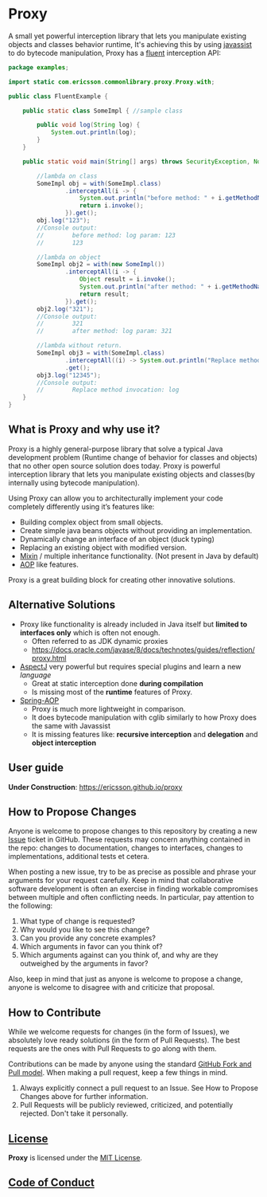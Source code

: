 <!---
Copyright (c) 2018 Ericsson

Permission is hereby granted, free of charge, to any person obtaining a copy
of this software and associated documentation files (the "Software"), to deal
in the Software without restriction, including without limitation the rights
to use, copy, modify, merge, publish, distribute, sublicense, and/or sell
copies of the Software, and to permit persons to whom the Software is
furnished to do so, subject to the following conditions:

The above copyright notice and this permission notice shall be included in all
copies or substantial portions of the Software.

THE SOFTWARE IS PROVIDED "AS IS", WITHOUT WARRANTY OF ANY KIND, EXPRESS OR
IMPLIED, INCLUDING BUT NOT LIMITED TO THE WARRANTIES OF MERCHANTABILITY,
FITNESS FOR A PARTICULAR PURPOSE AND NONINFRINGEMENT. IN NO EVENT SHALL THE
AUTHORS OR COPYRIGHT HOLDERS BE LIABLE FOR ANY CLAIM, DAMAGES OR OTHER
LIABILITY, WHETHER IN AN ACTION OF CONTRACT, TORT OR OTHERWISE, ARISING FROM,
OUT OF OR IN CONNECTION WITH THE SOFTWARE OR THE USE OR OTHER DEALINGS IN THE
SOFTWARE. SOFTWARE OR THE USE OR OTHER DEALINGS IN THE SOFTWARE.
--->

# Proxy
A small yet powerful interception library that lets you manipulate existing objects and classes behavior runtime, 
It's achieving this by using [javassist](http://jboss-javassist.github.io/javassist/) to do bytecode manipulation,
Proxy has a [fluent](http://en.wikipedia.org/wiki/Fluent_interface) interception API:

```java
package examples;

import static com.ericsson.commonlibrary.proxy.Proxy.with;

public class FluentExample {

    public static class SomeImpl { //sample class

        public void log(String log) {
            System.out.println(log);
        }
    }

    public static void main(String[] args) throws SecurityException, NoSuchMethodException {

        //lambda on class
        SomeImpl obj = with(SomeImpl.class)
                .interceptAll(i -> {
                    System.out.println("before method: " + i.getMethodName() + " param: " + i.getParameter0());
                    return i.invoke();
                }).get();
        obj.log("123");
        //Console output:
        //        before method: log param: 123
        //        123

        //lambda on object
        SomeImpl obj2 = with(new SomeImpl())
                .interceptAll(i -> {
                    Object result = i.invoke();
                    System.out.println("after method: " + i.getMethodName() + " param: " + i.getParameter0());
                    return result;
                }).get();
        obj2.log("321");
        //Console output:
        //        321
        //        after method: log param: 321

        //lambda without return.
        SomeImpl obj3 = with(SomeImpl.class)
                .interceptAll((i) -> System.out.println("Replace method invocation: " + i.getMethodName()))
                .get();
        obj3.log("12345");
        //Console output:
        //        Replace method invocation: log
    }
}

```
## What is Proxy and why use it?

Proxy is a highly general-purpose library that solve a typical Java development problem (Runtime change of behavior for classes and objects) that no other open source solution does today.
Proxy is powerful interception library that lets you manipulate existing objects and classes(by internally using bytecode manipulation). 

Using Proxy can allow you to architecturally implement your code completely differently using it’s features like:

* Building complex object from small objects.
* Create simple java beans objects without providing an implementation.
* Dynamically change an interface of an object (duck typing)
* Replacing an existing object with modified version.
* [Mixin](https://en.wikipedia.org/wiki/Mixin) / multiple inheritance functionality. (Not present in Java by default)
* [AOP](https://en.wikipedia.org/wiki/Aspect-oriented_programming) like features.

Proxy is a great building block for creating other innovative solutions.

## Alternative Solutions
* Proxy like functionality is already included in Java itself but **limited to interfaces only** which is often not enough.
  * Often referred to as JDK dynamic proxies
  * https://docs.oracle.com/javase/8/docs/technotes/guides/reflection/proxy.html 
* [AspectJ](http://www.eclipse.org/aspectj/doc/next/progguide/) very powerful but requires special plugins and learn a new _language_ 
  * Great at static interception done **during compilation**
  * Is missing most of the **runtime** features of Proxy.
* [Spring-AOP](https://docs.spring.io/spring/docs/current/spring-framework-reference/core.html#aop-api )
  * Proxy is much more lightweight in comparison.
  * It does bytecode manipulation with cglib similarly to how Proxy does the same with Javassist
  * It is missing features like: __recursive interception__ and __delegation__ and **object interception**

## User guide 
**Under Construction**:  https://ericsson.github.io/proxy

## How to Propose Changes
Anyone is welcome to propose changes to this repository by creating a new [Issue](https://github.com/Ericsson/proxy/issues) ticket in GitHub. These requests may concern anything contained in the repo: changes to documentation, changes to interfaces, changes to implementations, additional tests et cetera.

When posting a new issue, try to be as precise as possible and phrase your arguments for your request carefully. Keep in mind that collaborative software development is often an exercise in finding workable compromises between multiple and often conflicting needs. In particular, pay attention to the following:
1. What type of change is requested?
1. Why would you like to see this change?
1. Can you provide any concrete examples?
1. Which arguments in favor can you think of?
1. Which arguments against can you think of, and why are they outweighed by the arguments in favor?

Also, keep in mind that just as anyone is welcome to propose a change, anyone is welcome to disagree with and criticize that proposal.

## How to Contribute
While we welcome requests for changes (in the form of Issues), we absolutely love ready solutions (in the form of Pull Requests). The best requests are the ones with Pull Requests to go along with them.

Contributions can be made by anyone using the standard [GitHub Fork and Pull model](https://help.github.com/articles/about-pull-requests). When making a pull request, keep a few things in mind.
1. Always explicitly connect a pull request to an Issue. See How to Propose Changes above for further information.
1. Pull Requests will be publicly reviewed, criticized, and potentially rejected. Don't take it personally.

## [License](./LICENSE.md)

**Proxy** is licensed under the [MIT License](https://opensource.org/licenses/MIT).

## [Code of Conduct](./CODE_OF_CONDUCT.md)
